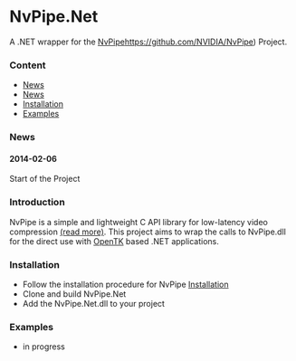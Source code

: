 # NvPipe.Net
A .NET wrapper for the [NvPipe](https://www.google.com)https://github.com/NVIDIA/NvPipe) Project.

### Content
* [News](https://github.com/MutterOberin/NvPipe.NET#news)
* [News](https://github.com/MutterOberin/NvPipe.NET#introduction)
* [Installation](https://github.com/MutterOberin/NvPipe.NET#installation)
* [Examples](https://github.com/MutterOberin/NvPipe.NET#example)

### News

#### 2014-02-06
Start of the Project

### Introduction
NvPipe is a simple and lightweight C API library for low-latency video compression [(read more)](https://github.com/NVIDIA/NvPipe#introduction). This project aims to wrap the calls to NvPipe.dll for the direct use with [OpenTK](https://github.com/opentk/opentk#opentk) based .NET applications.

### Installation
* Follow the installation procedure for NvPipe [Installation](https://github.com/NVIDIA/NvPipe#installation)
* Clone and build NvPipe.Net
* Add the NvPipe.Net.dll to your project

### Examples
* in progress
